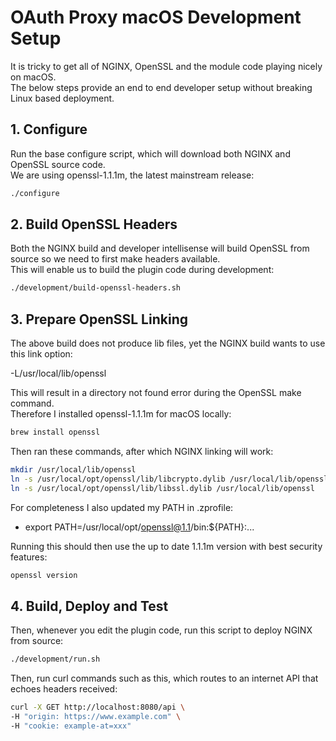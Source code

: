 # OAuth Proxy macOS Development Setup

It is tricky to get all of NGINX, OpenSSL and the module code playing nicely on macOS.\
The below steps provide an end to end developer setup without breaking Linux based deployment.

## 1. Configure

Run the base configure script, which will download both NGINX and OpenSSL source code.\
We are using openssl-1.1.1m, the latest mainstream release:

```bash
./configure
```

## 2. Build OpenSSL Headers

Both the NGINX build and developer intellisense will build OpenSSL from source so we need to first make headers available.\
This will enable us to build the plugin code during development:

```bash
./development/build-openssl-headers.sh
```

## 3. Prepare OpenSSL Linking

The above build does not produce lib files, yet the NGINX build wants to use this link option:

-L/usr/local/lib/openssl

This will result in a directory not found error during the OpenSSL make command.\
Therefore I installed openssl-1.1.1m for macOS locally:

```bash
brew install openssl
```

Then ran these commands, after which NGINX linking will work:

```bash
mkdir /usr/local/lib/openssl
ln -s /usr/local/opt/openssl/lib/libcrypto.dylib /usr/local/lib/openssl
ln -s /usr/local/opt/openssl/lib/libssl.dylib /usr/local/lib/openssl
```

For completeness I also updated my PATH in .zprofile:

- export PATH=/usr/local/opt/openssl@1.1/bin:${PATH}:...

Running this should then use the up to date 1.1.1m version with best security features:

```bash
openssl version
```

## 4. Build, Deploy and Test

Then, whenever you edit the plugin code, run this script to deploy NGINX from source:

```bash
./development/run.sh
```

Then, run curl commands such as this, which routes to an internet API that echoes headers received:

```bash
curl -X GET http://localhost:8080/api \
-H "origin: https://www.example.com" \
-H "cookie: example-at=xxx"
```



